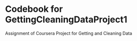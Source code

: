 # Codebook for GettingCleaningDataProject1
Assignment of Coursera Project for Getting and Cleaning Data

